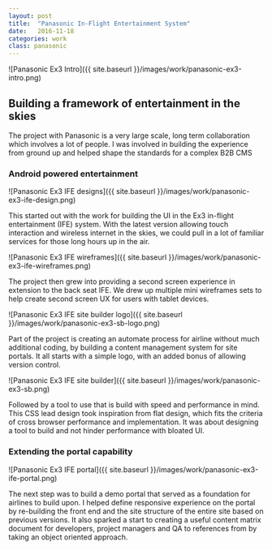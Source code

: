 ```yaml
---
layout: post
title:  "Panasonic In-Flight Entertainment System"
date:   2016-11-18
categories: work
class: panasonic
---
```

![Panasonic Ex3 Intro]({{ site.baseurl }}/images/work/panasonic-ex3-intro.png)

## Building a framework of entertainment in the skies

The project with Panasonic is a very large scale, long term collaboration which involves a lot of people. I was involved in building the experience from ground up and helped shape the standards for a complex B2B CMS

### Android powered entertainment

![Panasonic Ex3 IFE designs]({{ site.baseurl }}/images/work/panasonic-ex3-ife-design.png)

This started out with the work for building the UI in the Ex3 in-flight entertainment (IFE) system. With the latest version allowing touch interaction and wireless internet in the skies, we could pull in a lot of familiar services for those long hours up in the air.

![Panasonic Ex3 IFE wireframes]({{ site.baseurl }}/images/work/panasonic-ex3-ife-wireframes.png)

The project then grew into providing a second screen experience in extension to the back seat IFE. We drew up multiple mini wireframes sets to help create second screen UX for users with tablet devices.

![Panasonic Ex3 IFE site builder logo]({{ site.baseurl }}/images/work/panasonic-ex3-sb-logo.png)

Part of the project is creating an automate process for airline without much additional coding, by building a content management system for site portals. It all starts with a simple logo, with an added bonus of allowing version control.

![Panasonic Ex3 IFE site builder]({{ site.baseurl }}/images/work/panasonic-ex3-sb.png)

Followed by a tool to use that is build with speed and performance in mind. This CSS lead design took inspiration from flat design, which fits the criteria of cross browser performance and implementation. It was about designing a tool to build and not hinder performance with bloated UI.

### Extending the portal capability

![Panasonic Ex3 IFE portal]({{ site.baseurl }}/images/work/panasonic-ex3-ife-portal.png)

The next step was to build a demo portal that served as a foundation for airlines to build upon. I helped define responsive experience on the portal by re-building the front end and the site structure of the entire site based on previous versions. It also sparked a start to creating a useful content matrix document for developers, project managers and QA to references from by taking an object oriented approach.